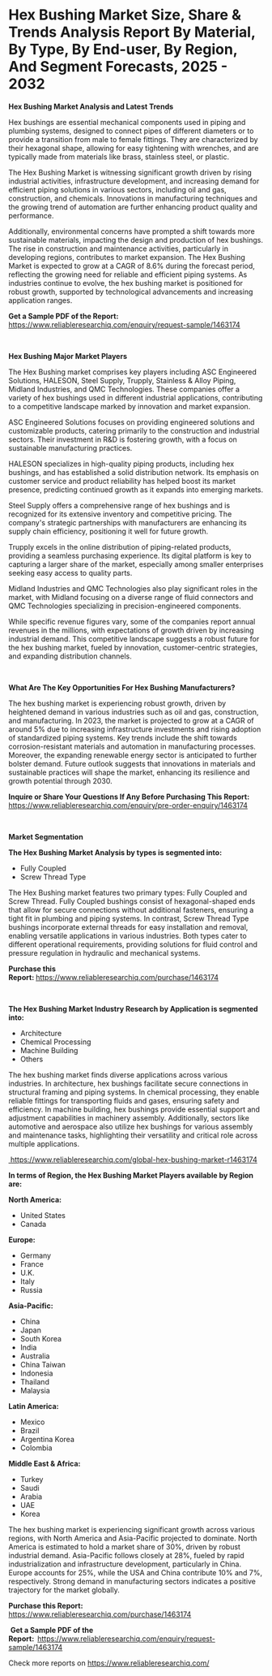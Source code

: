 <p><h1>Hex Bushing Market Size, Share & Trends Analysis Report By Material, By Type, By End-user, By Region, And Segment Forecasts, 2025 - 2032</h1></p><p><strong>Hex Bushing Market Analysis and Latest Trends</strong></p>
<p><p>Hex bushings are essential mechanical components used in piping and plumbing systems, designed to connect pipes of different diameters or to provide a transition from male to female fittings. They are characterized by their hexagonal shape, allowing for easy tightening with wrenches, and are typically made from materials like brass, stainless steel, or plastic.</p><p>The Hex Bushing Market is witnessing significant growth driven by rising industrial activities, infrastructure development, and increasing demand for efficient piping solutions in various sectors, including oil and gas, construction, and chemicals. Innovations in manufacturing techniques and the growing trend of automation are further enhancing product quality and performance. </p><p>Additionally, environmental concerns have prompted a shift towards more sustainable materials, impacting the design and production of hex bushings. The rise in construction and maintenance activities, particularly in developing regions, contributes to market expansion. The Hex Bushing Market is expected to grow at a CAGR of 8.6% during the forecast period, reflecting the growing need for reliable and efficient piping systems. As industries continue to evolve, the hex bushing market is positioned for robust growth, supported by technological advancements and increasing application ranges.</p></p>
<p><strong>Get a Sample PDF of the Report:&nbsp;</strong> <a href="https://www.reliableresearchiq.com/enquiry/request-sample/1463174?utm_campaign=1144&utm_medium=2&utm_source=Github&utm_content=ia&utm_term=18022025&utm_id=hex-bushing">https://www.reliableresearchiq.com/enquiry/request-sample/1463174</a></p>
<p>&nbsp;</p>
<p><strong>Hex Bushing Major Market Players</strong></p>
<p><p>The Hex Bushing market comprises key players including ASC Engineered Solutions, HALESON, Steel Supply, Trupply, Stainless & Alloy Piping, Midland Industries, and QMC Technologies. These companies offer a variety of hex bushings used in different industrial applications, contributing to a competitive landscape marked by innovation and market expansion.</p><p>ASC Engineered Solutions focuses on providing engineered solutions and customizable products, catering primarily to the construction and industrial sectors. Their investment in R&D is fostering growth, with a focus on sustainable manufacturing practices.</p><p>HALESON specializes in high-quality piping products, including hex bushings, and has established a solid distribution network. Its emphasis on customer service and product reliability has helped boost its market presence, predicting continued growth as it expands into emerging markets.</p><p>Steel Supply offers a comprehensive range of hex bushings and is recognized for its extensive inventory and competitive pricing. The company's strategic partnerships with manufacturers are enhancing its supply chain efficiency, positioning it well for future growth.</p><p>Trupply excels in the online distribution of piping-related products, providing a seamless purchasing experience. Its digital platform is key to capturing a larger share of the market, especially among smaller enterprises seeking easy access to quality parts.</p><p>Midland Industries and QMC Technologies also play significant roles in the market, with Midland focusing on a diverse range of fluid connectors and QMC Technologies specializing in precision-engineered components.</p><p>While specific revenue figures vary, some of the companies report annual revenues in the millions, with expectations of growth driven by increasing industrial demand. This competitive landscape suggests a robust future for the hex bushing market, fueled by innovation, customer-centric strategies, and expanding distribution channels.</p></p>
<p>&nbsp;</p>
<p><strong>What Are The Key Opportunities For Hex Bushing Manufacturers?</strong></p>
<p><p>The hex bushing market is experiencing robust growth, driven by heightened demand in various industries such as oil and gas, construction, and manufacturing. In 2023, the market is projected to grow at a CAGR of around 5% due to increasing infrastructure investments and rising adoption of standardized piping systems. Key trends include the shift towards corrosion-resistant materials and automation in manufacturing processes. Moreover, the expanding renewable energy sector is anticipated to further bolster demand. Future outlook suggests that innovations in materials and sustainable practices will shape the market, enhancing its resilience and growth potential through 2030.</p></p>
<p><strong>Inquire or Share Your Questions If Any Before Purchasing This Report:</strong> <a href="https://www.reliableresearchiq.com/enquiry/pre-order-enquiry/1463174?utm_campaign=1144&utm_medium=2&utm_source=Github&utm_content=ia&utm_term=18022025&utm_id=hex-bushing">https://www.reliableresearchiq.com/enquiry/pre-order-enquiry/1463174</a></p>
<p>&nbsp;</p>
<p><strong>Market Segmentation</strong></p>
<p><strong>The Hex Bushing Market Analysis by types is segmented into:</strong></p>
<p><ul><li>Fully Coupled</li><li>Screw Thread Type</li></ul></p>
<p><p>The Hex Bushing market features two primary types: Fully Coupled and Screw Thread. Fully Coupled bushings consist of hexagonal-shaped ends that allow for secure connections without additional fasteners, ensuring a tight fit in plumbing and piping systems. In contrast, Screw Thread Type bushings incorporate external threads for easy installation and removal, enabling versatile applications in various industries. Both types cater to different operational requirements, providing solutions for fluid control and pressure regulation in hydraulic and mechanical systems.</p></p>
<p><strong>Purchase this Report:&nbsp;</strong><a href="https://www.reliableresearchiq.com/purchase/1463174?utm_campaign=1144&utm_medium=2&utm_source=Github&utm_content=ia&utm_term=18022025&utm_id=hex-bushing">https://www.reliableresearchiq.com/purchase/1463174</a></p>
<p>&nbsp;</p>
<p><strong>The Hex Bushing Market Industry Research by Application is segmented into:</strong></p>
<p><ul><li>Architecture</li><li>Chemical Processing</li><li>Machine Building</li><li>Others</li></ul></p>
<p><p>The hex bushing market finds diverse applications across various industries. In architecture, hex bushings facilitate secure connections in structural framing and piping systems. In chemical processing, they enable reliable fittings for transporting fluids and gases, ensuring safety and efficiency. In machine building, hex bushings provide essential support and adjustment capabilities in machinery assembly. Additionally, sectors like automotive and aerospace also utilize hex bushings for various assembly and maintenance tasks, highlighting their versatility and critical role across multiple applications.</p></p>
<p><a href="https://www.reliableresearchiq.com/global-hex-bushing-market-r1463174?utm_campaign=1144&utm_medium=2&utm_source=Github&utm_content=ia&utm_term=18022025&utm_id=hex-bushing">&nbsp;https://www.reliableresearchiq.com/global-hex-bushing-market-r1463174</a></p>
<p><strong>In terms of Region, the Hex Bushing Market Players available by Region are:</strong></p>
<p>
    <p> <strong> North America: </strong>
        <ul>
            <li>United States</li>
            <li>Canada</li>
        </ul>
        </p> 
    <p> <strong> Europe: </strong>
        <ul>
            <li>Germany</li>
            <li>France</li>
            <li>U.K.</li>
            <li>Italy</li>
            <li>Russia</li>
        </ul>
        </p> 
    <p> <strong> Asia-Pacific: </strong>
        <ul>
            <li>China</li>
            <li>Japan</li>
            <li>South Korea</li>
            <li>India</li>
            <li>Australia</li>
            <li>China Taiwan</li>
            <li>Indonesia</li>
            <li>Thailand</li>
            <li>Malaysia</li>
        </ul>
        </p> 
    <p> <strong> Latin America: </strong>
        <ul>
            <li>Mexico</li>
            <li>Brazil</li>
            <li>Argentina Korea</li>
            <li>Colombia</li>
        </ul>
        </p> 
    <p> <strong> Middle East & Africa: </strong>
        <ul>
            <li>Turkey</li>
            <li>Saudi</li>
            <li>Arabia</li>
            <li>UAE</li>
            <li>Korea</li>
        </ul>
    </p>
    </p>
<p><p>The hex bushing market is experiencing significant growth across various regions, with North America and Asia-Pacific projected to dominate. North America is estimated to hold a market share of 30%, driven by robust industrial demand. Asia-Pacific follows closely at 28%, fueled by rapid industrialization and infrastructure development, particularly in China. Europe accounts for 25%, while the USA and China contribute 10% and 7%, respectively. Strong demand in manufacturing sectors indicates a positive trajectory for the market globally.</p></p>
<p><strong>Purchase this Report: </strong><a href="https://www.reliableresearchiq.com/purchase/1463174?utm_campaign=1144&utm_medium=2&utm_source=Github&utm_content=ia&utm_term=18022025&utm_id=hex-bushing">https://www.reliableresearchiq.com/purchase/1463174</a></p>
<p>&nbsp;<strong>Get a Sample PDF of the Report:&nbsp;&nbsp;</strong><a href="https://www.reliableresearchiq.com/enquiry/request-sample/1463174?utm_campaign=1144&utm_medium=2&utm_source=Github&utm_content=ia&utm_term=18022025&utm_id=hex-bushing">https://www.reliableresearchiq.com/enquiry/request-sample/1463174</a></p>
<p><strong></strong></p>
<p>Check more reports on <a href="https://www.reliableresearchiq.com/?utm_campaign=1144&utm_medium=2&utm_source=Github&utm_content=ia&utm_term=18022025&utm_id=hex-bushing">https://www.reliableresearchiq.com/</a></p>